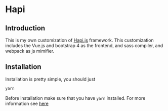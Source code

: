 # Hapi
## Introduction  
This is my own customization of [Hapi.js](https://github.com/hapijs/hapi) framework. This customization includes the Vue.js and bootstrap 4 as the frontend, and sass compiler, and webpack as js mimifier.
## Installation  
Installation is pretty simple, you should just 
```sh
yarn
```
Before installation make sure that you have ```yarn``` installed. For more information see [here](https://yarnpkg.com/)
